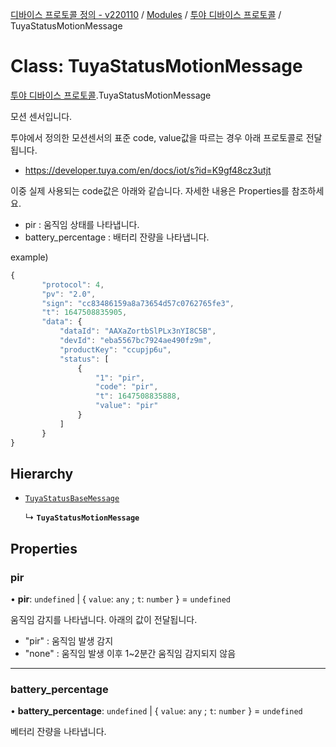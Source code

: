[디바이스 프로토콜 정의 - v220110](../README.md) / [Modules](../modules.md) / [투야 디바이스 프로토콜](../modules/___________.md) / TuyaStatusMotionMessage

# Class: TuyaStatusMotionMessage

[투야 디바이스 프로토콜](../modules/___________.md).TuyaStatusMotionMessage

모션 센서입니다.

투야에서 정의한 모션센서의 표준 code, value값을 따르는 경우 아래 프로토콜로 전달됩니다.

* https://developer.tuya.com/en/docs/iot/s?id=K9gf48cz3utjt

이중 실제 사용되는 code값은 아래와 같습니다. 자세한 내용은 Properties를 참조하세요.

* pir : 움직임 상태를 나타냅니다.
* battery_percentage : 배터리 잔량을 나타냅니다.

example)
 ```typescript
{
		"protocol": 4,
		"pv": "2.0",
		"sign": "cc83486159a8a73654d57c0762765fe3",
		"t": 1647508835905,
		"data": {
		    "dataId": "AAXaZortbSlPLx3nYI8C5B",
		    "devId": "eba5567bc7924ae490fz9m",
		    "productKey": "ccupjp6u",
		    "status": [
		        {
		            "1": "pir",
		            "code": "pir",
		            "t": 1647508835888,
		            "value": "pir"
		        }
		    ]
		}
}
```

## Hierarchy

- [`TuyaStatusBaseMessage`](__________.TuyaStatusBaseMessage.md)

  ↳ **`TuyaStatusMotionMessage`**

## Properties

### pir

• **pir**: `undefined` \| { `value`: `any` ; `t`: `number`  } = `undefined`

움직임 감지를 나타냅니다. 아래의 값이 전달됩니다.
* "pir" : 움직임 발생 감지
* "none" : 움직임 발생 이후 1~2분간 움직임 감지되지 않음

___

### battery\_percentage

• **battery\_percentage**: `undefined` \| { `value`: `any` ; `t`: `number`  } = `undefined`

베터리 잔량을 나타냅니다.
